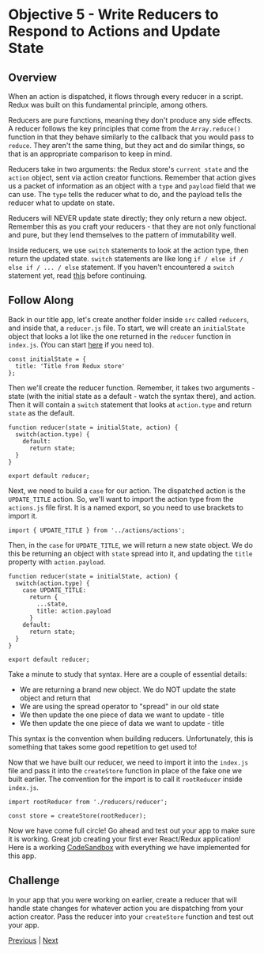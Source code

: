 # Objective 5 - Write Reducers to Respond to Actions and Update State

##  Overview

When an action is dispatched, it flows through every reducer in a script. Redux was built on this fundamental principle, among others.

Reducers are pure functions, meaning they don't produce any side effects. A reducer follows the key principles that come from the ```Array.reduce()``` function in that they behave similarly to the callback that you would pass to ```reduce```. They aren't the same thing, but they act and do similar things, so that is an appropriate comparison to keep in mind. 

Reducers take in two arguments: the Redux store's ```current state``` and the ```action``` object, sent via action creator functions. Remember that action gives us a packet of information as an object with a ```type``` and ```payload``` field that we can use. The ```type``` tells the reducer what to do, and the payload tells the reducer what to update on state.

Reducers will NEVER update state directly; they only return a new object. Remember this as you craft your reducers - that they are not only functional and pure, but they lend themselves to the pattern of immutability well.

Inside reducers, we use ```switch``` statements to look at the action type, then return the updated state. ```switch``` statements are like long ```if / else if / else if / ... / else``` statement. If you haven't encountered a ```switch``` statement yet, read [this](https://developer.mozilla.org/en-US/docs/Web/JavaScript/Reference/Statements/switch) before continuing.

##  Follow Along

Back in our title app, let's create another folder inside ```src``` called ```reducers```, and inside that, a ```reducer.js``` file. To start, we will create an ```initialState``` object that looks a lot like the one returned in the ```reducer``` function in ```index.js```. (You can start [here](https://codesandbox.io/s/w2n0o4qwmw) if you need to).

```
const initialState = {
  title: 'Title from Redux store'
};
```

Then we'll create the reducer function. Remember, it takes two arguments - state (with the initial state as a default - watch the syntax there), and action. Then it will contain a ```switch``` statement that looks at ```action.type``` and return ```state``` as the default.

```
function reducer(state = initialState, action) {
  switch(action.type) {
    default:
      return state;
  }
}

export default reducer;
```

Next, we need to build a ```case``` for our action. The dispatched action is the ```UPDATE_TITLE``` action. So, we'll want to import the action type from the ```actions.js``` file first. It is a named export, so you need to use brackets to import it.

```
import { UPDATE_TITLE } from '../actions/actions';
```

Then, in the ```case``` for ```UPDATE_TITLE```, we will return a new state object. We do this be returning an object with ```state``` spread into it, and updating the ```title``` property with ```action.payload```.

```
function reducer(state = initialState, action) {
  switch(action.type) {
    case UPDATE_TITLE:
      return {
        ...state,
        title: action.payload
      }
    default:
      return state;
  }
}

export default reducer;
```

Take a minute to study that syntax. Here are a couple of essential details:

- We are returning a brand new object. We do NOT update the state object and return that
- We are using the spread operator to "spread" in our old state
- We then update the one piece of data we want to update - title
- We then update the one piece of data we want to update - title

This syntax is the convention when building reducers. Unfortunately, this is something that takes some good repetition to get used to!

Now that we have built our reducer, we need to import it into the ```index.js``` file and pass it into the ```createStore``` function in place of the fake one we built earlier. The convention for the import is to call it ```rootReducer``` inside ```index.js```.

```
import rootReducer from './reducers/reducer';

const store = createStore(rootReducer);
```

Now we have come full circle! Go ahead and test out your app to make sure it is working. Great job creating your first ever React/Redux application! Here is a working [CodeSandbox](https://codesandbox.io/s/j357oqxwov) with everything we have implemented for this app.

## Challenge

In your app that you were working on earlier, create a reducer that will handle state changes for whatever action you are dispatching from your action creator. Pass the reducer into your ```createStore``` function and test out your app.



[Previous](./Object_4.md) | [Next](./Project.md)


